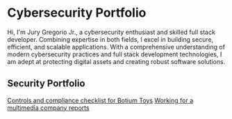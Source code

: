 
# Cybersecurity Portfolio

Hi, I'm Jury Gregorio Jr., a cybersecurity enthusiast and skilled full stack developer. Combining expertise in both fields, I excel in building secure, efficient, and scalable applications. With a comprehensive understanding of modern cybersecurity practices and full stack development technologies, I am adept at protecting digital assets and creating robust software solutions.



## Security Portfolio

[Controls and compliance checklist for Botium Toys](https://docs.google.com/document/d/1f61jq-h4_A13wLMIHdap_qVvnowZ-va3qkYOyz9dGzQ/edit?usp=sharing)
[Working for a multimedia company reports](https://docs.google.com/document/d/1-3QkV5UZIjI2Bvp5zGlVKnOwvU0IKAfNOHkKRTQrIwI/edit?usp=sharing&resourcekey=0-2fdN7WtLw4sZKQPFrdpOkg)

